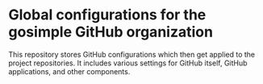 # Global configurations for the gosimple GitHub organization

This repository stores GitHub configurations which then get applied to the project repositories. It includes various settings for GitHub itself, GitHub applications, and other components.
